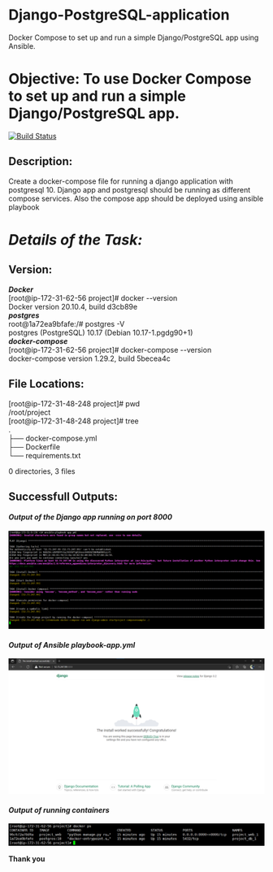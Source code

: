 # Django-PostgreSQL-application
Docker Compose to set up and run a simple Django/PostgreSQL app using Ansible.

<h1 class="code-line" data-line-start=0 data-line-end=1 ><a id="Objective_To_use_Docker_Compose_to_set_up_and_run_a_simple_DjangoPostgreSQL_app_0"></a>Objective: To use Docker Compose to set up and run a simple Django/PostgreSQL app.</h1>
<p class="has-line-data" data-line-start="2" data-line-end="3"><a href="https://travis-ci.org/joemccann/dillinger"><img src="https://travis-ci.org/joemccann/dillinger.svg?branch=master" alt="Build Status"></a></p>
<h2 class="code-line" data-line-start=3 data-line-end=4 ><a id="Description_3"></a>Description:</h2>
<p class="has-line-data" data-line-start="4" data-line-end="5">Create a docker-compose file for running a django application with postgresql 10. Django app and postgresql should be running as different compose services. Also the compose app should be deployed using ansible playbook</p>
<h1 class="code-line" data-line-start=6 data-line-end=7 ><a id="Details_of_the_Task_6"></a><strong><em>Details of the Task:</em></strong></h1>
<h2 class="code-line" data-line-start=8 data-line-end=9 ><a id="Version_8"></a>Version:</h2>
<p class="has-line-data" data-line-start="9" data-line-end="18"><strong><em>Docker</em></strong><br>
[root@ip-172-31-62-56 project]# docker --version<br>
Docker version 20.10.4, build d3cb89e<br>
<strong><em>postgres</em></strong><br>
root@1a72ea9bfafe:/# postgres -V<br>
postgres (PostgreSQL) 10.17 (Debian 10.17-1.pgdg90+1)<br>
<strong><em>docker-compose</em></strong><br>
[root@ip-172-31-62-56 project]# docker-compose --version<br>
docker-compose version 1.29.2, build 5becea4c</p>
<h2 class="code-line" data-line-start=19 data-line-end=20 ><a id="File_Locations_19"></a>File Locations:</h2>
<p class="has-line-data" data-line-start="21" data-line-end="28">[root@ip-172-31-48-248 project]# pwd<br>
/root/project<br>
[root@ip-172-31-48-248 project]# tree<br>
.<br>
├── docker-compose.yml<br>
├── Dockerfile<br>
└── requirements.txt</p>
<p class="has-line-data" data-line-start="29" data-line-end="30">0 directories, 3 files</p>
<h2 class="code-line" data-line-start=31 data-line-end=32 ><a id="Successfull_Outputs_31"></a>Successfull Outputs:</h2>
<h4 class="code-line" data-line-start=33 data-line-end=34 ><a id="Output_of_the_Django_app_running_on_port_8000_33"></a><strong><em>Output of the Django app running on port 8000</em></strong></h4>
<p class="has-line-data" data-line-start="35" data-line-end="36"><img src="screenshots/backend.png" alt=""></p>
<h4 class="code-line" data-line-start=37 data-line-end=38 ><a id="Output_of_Ansible_playbookappyml_37"></a><strong><em>Output of Ansible playbook-app.yml</em></strong></h4>
<p class="has-line-data" data-line-start="39" data-line-end="40"><img src="screenshots/frontend.png" alt=""></p>
<h4 class="code-line" data-line-start=41 data-line-end=42 ><a id="Output_of_running_containers_41"></a><strong><em>Output of running containers</em></strong></h4>
<p class="has-line-data" data-line-start="43" data-line-end="44"><img src="screenshots/Containers.png" alt=""></p>
<p class="has-line-data" data-line-start="45" data-line-end="46"><strong>Thank you</strong></p>
